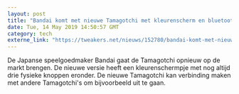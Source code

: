 ```yaml
---
layout: post
title: "Bandai komt met nieuwe Tamagotchi met kleurenscherm en bluetooth"
date: Tue, 14 May 2019 14:50:57 GMT
category: tech
externe_link: "https://tweakers.net/nieuws/152780/bandai-komt-met-nieuwe-tamagotchi-met-kleurenscherm-en-bluetooth.html"
---
```


De Japanse speelgoedmaker Bandai gaat de Tamagotchi opnieuw op de markt brengen. De nieuwe versie heeft een kleurenschermpje met nog altijd drie fysieke knoppen eronder. De nieuwe Tamagotchi kan verbinding maken met andere Tamagotchi's om bijvoorbeeld uit te gaan.<img src="http://feeds.feedburner.com/~r/tweakers/mixed/~4/5NXaRIu50SE" height="1" width="1" alt=""/>

